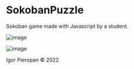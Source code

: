 # SokobanPuzzle
Sokoban game made with Javascript by a student.

![image](https://github.com/ipieropan/sokoban-igor/assets/91260630/3a1b41ba-f3a9-465d-a385-5dfa02adf035)

![image](https://github.com/ipieropan/sokoban-igor/assets/91260630/c5d456fa-3998-4670-9b91-aa9a5301d046)


Igor Pieropan © 2022
